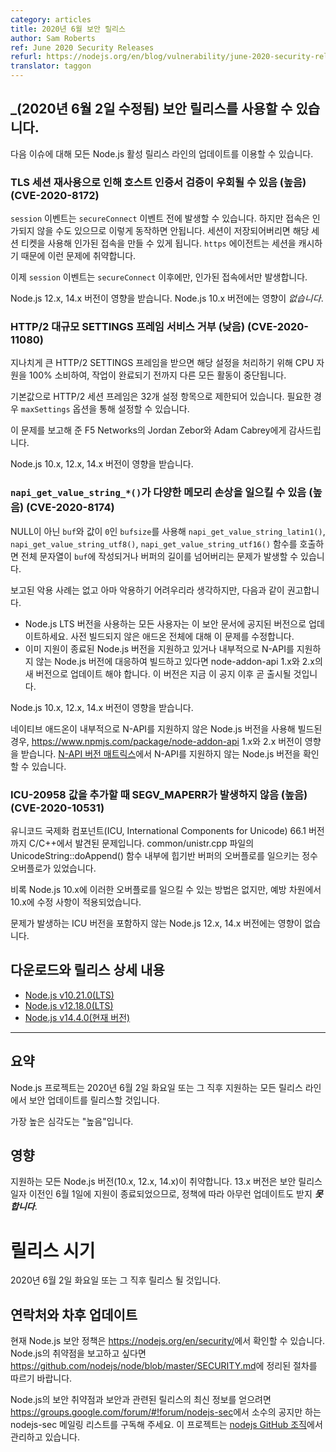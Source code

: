 ```yaml
---
category: articles
title: 2020년 6월 보안 릴리스
author: Sam Roberts
ref: June 2020 Security Releases
refurl: https://nodejs.org/en/blog/vulnerability/june-2020-security-releases
translator: taggon
---
```


<!--
## _(Update 2-June-2020)_ Security releases available

Updates are now available for all supported Node.js release lines for the following
issues.
-->
## _(2020년 6월 2일 수정됨) 보안 릴리스를 사용할 수 있습니다.

다음 이슈에 대해 모든 Node.js 활성 릴리스 라인의 업데이트를 이용할 수 있습니다.

<!--
### TLS session reuse can lead to host certificate verification bypass (High) (CVE-2020-8172)

The 'session' event could be emitted before the 'secureConnect' event. It should not be, because the connection may fail to be authorized. If it was saved an authorized connection could be established later with the session ticket. Note that the `https` agent caches sessions, so is vulnerable to this.

The 'session' event will now only be emitted after the 'secureConnect' event, and only for authorized connections.

Affects Node.js 12.x, and 14.x. Does _not_ affect Node.js 10.x.
-->
### TLS 세션 재사용으로 인해 호스트 인증서 검증이 우회될 수 있음 (높음) (CVE-2020-8172)

`session` 이벤트는 `secureConnect` 이벤트 전에 발생할 수 있습니다. 하지만 접속은 인가되지 않을 수도 있으므로 이렇게 동작하면 안됩니다. 세션이 저장되어버리면 해당 세션 티켓을 사용해 인가된 접속을 만들 수 있게 됩니다. `https` 에이전트는 세션을 캐시하기 때문에 이런 문제에 취약합니다.

이제 `session` 이벤트는 `secureConnect` 이후에만, 인가된 접속에서만 발생합니다.

Node.js 12.x, 14.x 버전이 영향을 받습니다. Node.js 10.x 버전에는 영향이 _없습니다_.

<!--
### HTTP/2 Large Settings Frame DoS (Low) (CVE-2020-11080)

Receiving unreasonably large HTTP/2 SETTINGS frames can consume 100% CPU to process all the settings, blocking all other activities until complete.

The HTTP/2 session frame is limited to 32 settings by default. This can be configured if necessary using the `maxSettings` option.

Thank you to Jordan Zebor and Adam Cabrey of F5 Networks for reporting this.

Affects Node.js 10.x, 12.x, and 14.x.
-->
### HTTP/2 대규모 SETTINGS 프레임 서비스 거부 (낮음) (CVE-2020-11080)

지나치게 큰 HTTP/2 SETTINGS 프레임을 받으면 해당 설정을 처리하기 위해 CPU 자원을 100% 소비하여, 작업이 완료되기 전까지 다른 모든 활동이 중단됩니다.

기본값으로 HTTP/2 세션 프레임은 32개 설정 항목으로 제한되어 있습니다. 필요한 경우 `maxSettings` 옵션을 통해 설정할 수 있습니다.

이 문제를 보고해 준 F5 Networks의 Jordan Zebor와 Adam Cabrey에게 감사드립니다.

Node.js 10.x, 12.x, 14.x 버전이 영향을 받습니다.

<!--
### `napi_get_value_string_*()` allows various kinds of memory corruption (High) (CVE-2020-8174)

Calling `napi_get_value_string_latin1()`, `napi_get_value_string_utf8()`, or `napi_get_value_string_utf16()` with a non-NULL `buf`, and a `bufsize` of `0` will cause the entire string value to be written to `buf`, probably overrunning the length of the buffer.

A exploit has not been reported and it may be difficult but the following is suggested:
* All users of LTS Node.js versions should update to the versions announced in this security post. This will address the issue for any non pre-built add-on.
* Maintainers who support EOL Node.js versions and/or build against a version of Node.js that did not support N-API internally should update to use the new versions of node-addon-api 1.x and 2.x that will be released soon after this announcement.

Affects Node.js 10.x, 12.x, and 14.x.

Affects https://www.npmjs.com/package/node-addon-api 1.x, 2.x when a native add-on is/was built using a version of Node.js that did not support N-API internally.  The [N-API version matrix](https://github.com/nodejs/node/blob/master/doc/api/n-api.md#n-api-version-matrix) shows which versions of Node.js in which this support was added.
-->
### `napi_get_value_string_*()`가 다양한 메모리 손상을 일으킬 수 있음 (높음) (CVE-2020-8174)

NULL이 아닌 `buf`와 값이 `0`인 `bufsize`를 사용해 `napi_get_value_string_latin1()`, `napi_get_value_string_utf8()`, `napi_get_value_string_utf16()` 함수를 호출하면 전체 문자열이 `buf`에 작성되거나 버퍼의 길이를 넘어버리는 문제가 발생할 수 있습니다.

보고된 악용 사례는 없고 아마 악용하기 어려우리라 생각하지만, 다음과 같이 권고합니다.
* Node.js LTS 버전을 사용하는 모든 사용자는 이 보안 문서에 공지된 버전으로 업데이트하세요. 사전 빌드되지 않은 애드온 전체에 대해 이 문제를 수정합니다.
* 이미 지원이 종료된 Node.js 버전을 지원하고 있거나 내부적으로 N-API를 지원하지 않는 Node.js 버전에 대응하여 빌드하고 있다면 node-addon-api 1.x와 2.x의 새 버전으로 업데이트 해야 합니다. 이 버전은 지금 이 공지 이후 곧 출시될 것입니다.

Node.js 10.x, 12.x, 14.x 버전이 영향을 받습니다.

네이티브 애드온이 내부적으로 N-API를 지원하지 않은 Node.js 버전을 사용해 빌드된 경우, https://www.npmjs.com/package/node-addon-api 1.x와 2.x 버전이 영향을 받습니다. [N-API 버전 매트릭스](https://github.com/nodejs/node/blob/master/doc/api/n-api.md#n-api-version-matrix)에서 N-API를 지원하지 않는 Node.js 버전을 확인할 수 있습니다.

<!--
### `ICU-20958 Prevent SEGV_MAPERR in append` (High) (CVE-2020-10531)

An issue was discovered in International Components for Unicode (ICU) for C/C++
through 66.1. An integer overflow, leading to a heap-based buffer overflow,
exists in the UnicodeString::doAppend() function in common/unistr.cpp.

Fix was applied to 10.x in an abundance of caution, even though there is no
known way to trigger the overflow in 10.x.

Does not affect 12.x or 14.x, they do not include an affected version of ICU.
-->
### ICU-20958 값을 추가할 때 SEGV_MAPERR가 발생하지 않음 (높음) (CVE-2020-10531)

유니코드 국제화 컴포넌트(ICU, International Components for Unicode) 66.1 버전까지 C/C++에서 발견된 문제입니다.
common/unistr.cpp 파일의 UnicodeString::doAppend() 함수 내부에 힙기반 버퍼의 오버플로를 일으키는 정수 오버플로가 있었습니다.

비록 Node.js 10.x에 이러한 오버플로를 일으킬 수 있는 방법은 없지만,
예방 차원에서 10.x에 수정 사항이 적용되었습니다.

문제가 발생하는 ICU 버전을 포함하지 않는 Node.js 12.x, 14.x 버전에는 영향이 없습니다.

<!--
## Downloads & release details

* [Node.js v10.21.0 (LTS)](https://nodejs.org/en/blog/release/v10.21.0/)
* [Node.js v12.18.0 (LTS)](https://nodejs.org/en/blog/release/v12.18.0/)
* [Node.js v14.4.0 (Current)](https://nodejs.org/en/blog/release/v14.4.0/)
-->
## 다운로드와 릴리스 상세 내용

* [Node.js v10.21.0(LTS)](https://nodejs.github.io/nodejs-ko/articles/2020/06/02/release-v10.21.0/)
* [Node.js v12.18.0(LTS)](https://nodejs.github.io/nodejs-ko/articles/2020/06/02/release-v12.18.0/)
* [Node.js v14.4.0(현재 버전)](https://nodejs.github.io/nodejs-ko/articles/2020/06/02/release-v14.4.0/)

--------------------------------------

<!--
## Summary

The Node.js project will release security updates to all supported release lines on or shortly after Tuesday, June 2nd, 2020.

The highest severity fix will be "High".
-->
## 요약

Node.js 프로젝트는 2020년 6월 2일 화요일 또는 그 직후 지원하는 모든 릴리스 라인에서 보안 업데이트를 릴리스할 것입니다.

가장 높은 심각도는 "높음"입니다.

<!--
## Impact

All supported versions (10.x, 12.x, and 14.x) of Node.js are vulnerable. Note that 13.x will be end-of-life on June 1st, before the security release date, and according to policy it will ***not*** receive any more updates.
-->
## 영향

지원하는 모든 Node.js 버전(10.x, 12.x, 14.x)이 취약합니다.
13.x 버전은 보안 릴리스 일자 이전인 6월 1일에 지원이 종료되었으므로, 정책에 따라 아무런 업데이트도 받지 ***못합니다***.

<!--
## Release timing

Releases will be available on or shortly after Tuesday, June 2nd, 2020.
-->

# 릴리스 시기

2020년 6월 2일 화요일 또는 그 직후 릴리스 될 것입니다.

<!--
## Contact and future updates

The current Node.js security policy can be found at https://nodejs.org/en/security/. Please follow the process outlined in https://github.com/nodejs/node/blob/master/SECURITY.md if you wish to report a vulnerability in Node.js.

Subscribe to the low-volume announcement-only nodejs-sec mailing list at https://groups.google.com/forum/#!forum/nodejs-sec to stay up to date on security vulnerabilities and security-related releases of Node.js and the projects maintained in the nodejs GitHub organization.
-->

## 연락처와 차후 업데이트

현재 Node.js 보안 정책은 <https://nodejs.org/en/security/>에서 확인할 수 있습니다. Node.js의 취약점을 보고하고 싶다면
<https://github.com/nodejs/node/blob/master/SECURITY.md>에 정리된 절차를 따르기 바랍니다.

Node.js의 보안 취약점과 보안과 관련된 릴리스의 최신 정보를 얻으려면
<https://groups.google.com/forum/#!forum/nodejs-sec>에서 소수의 공지만 하는
nodejs-sec 메일링 리스트를 구독해 주세요. 이 프로젝트는
[nodejs GitHub 조직](https://github.com/nodejs/)에서 관리하고 있습니다.
